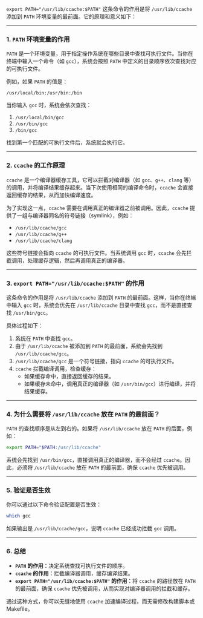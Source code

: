 `export PATH="/usr/lib/ccache:$PATH"` 这条命令的作用是将 `/usr/lib/ccache` 添加到 `PATH` 环境变量的最前面。它的原理和意义如下：

---

### 1. **`PATH` 环境变量的作用**
`PATH` 是一个环境变量，用于指定操作系统在哪些目录中查找可执行文件。当你在终端中输入一个命令（如 `gcc`），系统会按照 `PATH` 中定义的目录顺序依次查找对应的可执行文件。

例如，如果 `PATH` 的值是：
```
/usr/local/bin:/usr/bin:/bin
```
当你输入 `gcc` 时，系统会依次查找：
1. `/usr/local/bin/gcc`
2. `/usr/bin/gcc`
3. `/bin/gcc`

找到第一个匹配的可执行文件后，系统就会执行它。

---

### 2. **`ccache` 的工作原理**
`ccache` 是一个编译器缓存工具，它可以拦截对编译器（如 `gcc`、`g++`、`clang` 等）的调用，并将编译结果缓存起来。当下次使用相同的编译命令时，`ccache` 会直接返回缓存的结果，从而加快编译速度。

为了实现这一点，`ccache` 需要在调用真正的编译器之前被调用。因此，`ccache` 提供了一组与编译器同名的符号链接（symlink），例如：
- `/usr/lib/ccache/gcc`
- `/usr/lib/ccache/g++`
- `/usr/lib/ccache/clang`

这些符号链接会指向 `ccache` 的可执行文件。当系统调用 `gcc` 时，`ccache` 会先拦截调用，处理缓存逻辑，然后再调用真正的编译器。

---

### 3. **`export PATH="/usr/lib/ccache:$PATH"` 的作用**
这条命令的作用是将 `/usr/lib/ccache` 添加到 `PATH` 的最前面。这样，当你在终端中输入 `gcc` 时，系统会优先在 `/usr/lib/ccache` 目录中查找 `gcc`，而不是直接查找 `/usr/bin/gcc`。

具体过程如下：
1. 系统在 `PATH` 中查找 `gcc`。
2. 由于 `/usr/lib/ccache` 被添加到 `PATH` 的最前面，系统会先找到 `/usr/lib/ccache/gcc`。
3. `/usr/lib/ccache/gcc` 是一个符号链接，指向 `ccache` 的可执行文件。
4. `ccache` 拦截编译调用，检查缓存：
   - 如果缓存命中，直接返回缓存的结果。
   - 如果缓存未命中，调用真正的编译器（如 `/usr/bin/gcc`）进行编译，并将结果缓存。

---

### 4. **为什么需要将 `/usr/lib/ccache` 放在 `PATH` 的最前面？**
`PATH` 的查找顺序是从左到右的。如果将 `/usr/lib/ccache` 放在 `PATH` 的后面，例如：
```bash
export PATH="$PATH:/usr/lib/ccache"
```
系统会先找到 `/usr/bin/gcc`，直接调用真正的编译器，而不会经过 `ccache`。因此，必须将 `/usr/lib/ccache` 放在 `PATH` 的最前面，确保 `ccache` 优先被调用。

---

### 5. **验证是否生效**
你可以通过以下命令验证配置是否生效：
```bash
which gcc
```
如果输出是 `/usr/lib/ccache/gcc`，说明 `ccache` 已经成功拦截 `gcc` 调用。

---

### 6. **总结**
- **`PATH` 的作用**：决定系统查找可执行文件的顺序。
- **`ccache` 的作用**：拦截编译器调用，缓存编译结果。
- **`export PATH="/usr/lib/ccache:$PATH"` 的作用**：将 `ccache` 的路径放在 `PATH` 的最前面，确保 `ccache` 优先被调用，从而实现对编译器调用的拦截和缓存。

通过这种方式，你可以无缝地使用 `ccache` 加速编译过程，而无需修改构建脚本或 Makefile。
